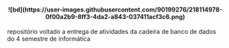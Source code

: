 
<h4 align="center"> 
    ![bd](https://user-images.githubusercontent.com/90199276/218114978-0f00a2b9-8ff3-4da2-a843-037411acf3c6.png)
</h4>
repositório voltado a entrega de atividades da cadeira de banco de dados do 4 semestre de informática



